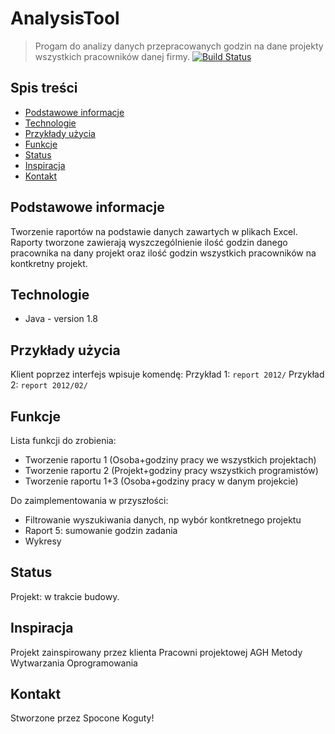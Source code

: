 # AnalysisTool
> Progam do analizy danych przepracowanych godzin na dane projekty wszystkich pracowników danej firmy.
[![Build Status](https://travis-ci.org/joemccann/dillinger.svg?branch=master)](https://travis-ci.org/joemccann/dillinger)

## Spis treści
* [Podstawowe informacje](#podstawowe_infomacje)
* [Technologie](#technologie)
* [Przykłady użycia](#przyklady_uzycia)
* [Funkcje](#funkcje)
* [Status](#status)
* [Inspiracja](#inspiracja)
* [Kontakt](#kontakt)

## Podstawowe informacje
Tworzenie raportów na podstawie danych zawartych w plikach Excel. 
Raporty tworzone zawierają wyszczególnienie ilość godzin danego pracownika na dany projekt oraz ilość godzin wszystkich pracowników na kontkretny projekt.

## Technologie
* Java - version 1.8

## Przykłady użycia
Klient poprzez interfejs wpisuje komendę:
Przykład 1: `report 2012/`
Przykład 2: `report 2012/02/`

## Funkcje
Lista funkcji do zrobienia:
* Tworzenie raportu 1 (Osoba+godziny pracy we wszystkich projektach)
* Tworzenie raportu 2 (Projekt+godziny pracy wszystkich programistów)
* Tworzenie raportu 1+3 (Osoba+godziny pracy w danym projekcie)

Do zaimplementowania w przyszłości:
* Filtrowanie wyszukiwania danych, np wybór kontkretnego projektu
* Raport 5: sumowanie godzin zadania
* Wykresy

## Status
Projekt: w trakcie budowy.

## Inspiracja
Projekt zainspirowany przez klienta Pracowni projektowej AGH Metody Wytwarzania Oprogramowania

## Kontakt
Stworzone przez Spocone Koguty!